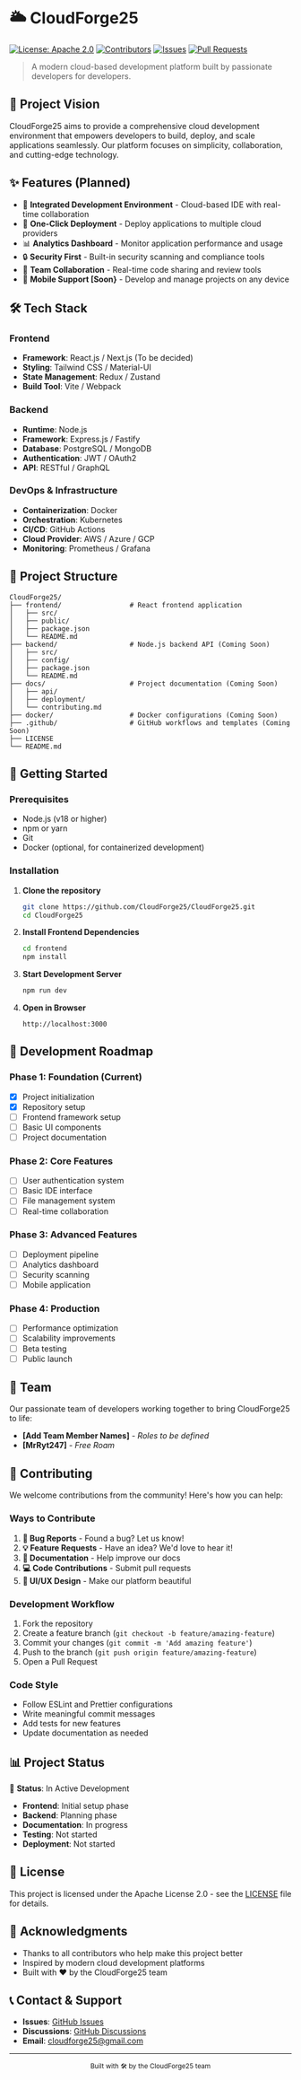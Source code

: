 # 🌥️ CloudForge25

[![License: Apache 2.0](https://img.shields.io/badge/License-Apache%202.0-blue.svg)](LICENSE)
[![Contributors](https://img.shields.io/github/contributors/CloudForge25/CloudForge25.svg)](https://github.com/CloudForge25/CloudForge25/graphs/contributors)
[![Issues](https://img.shields.io/github/issues/CloudForge25/CloudForge25.svg)](https://github.com/CloudForge25/CloudForge25/issues)
[![Pull Requests](https://img.shields.io/github/issues-pr/CloudForge25/CloudForge25.svg)](https://github.com/CloudForge25/CloudForge25/pulls)

> A modern cloud-based development platform built by passionate developers for developers.

## 🚀 Project Vision

CloudForge25 aims to provide a comprehensive cloud development environment that empowers developers to build, deploy, and scale applications seamlessly. Our platform focuses on simplicity, collaboration, and cutting-edge technology.

## ✨ Features (Planned)

- 🔧 **Integrated Development Environment** - Cloud-based IDE with real-time collaboration
- 🚀 **One-Click Deployment** - Deploy applications to multiple cloud providers
- 📊 **Analytics Dashboard** - Monitor application performance and usage
- 🔒 **Security First** - Built-in security scanning and compliance tools
- 🤝 **Team Collaboration** - Real-time code sharing and review tools
- 📱 **Mobile Support [Soon}** - Develop and manage projects on any device

## 🛠️ Tech Stack

### Frontend
- **Framework**: React.js / Next.js (To be decided)
- **Styling**: Tailwind CSS / Material-UI
- **State Management**: Redux / Zustand
- **Build Tool**: Vite / Webpack

### Backend
- **Runtime**: Node.js
- **Framework**: Express.js / Fastify
- **Database**: PostgreSQL / MongoDB
- **Authentication**: JWT / OAuth2
- **API**: RESTful / GraphQL

### DevOps & Infrastructure
- **Containerization**: Docker
- **Orchestration**: Kubernetes
- **CI/CD**: GitHub Actions
- **Cloud Provider**: AWS / Azure / GCP
- **Monitoring**: Prometheus / Grafana

## 📁 Project Structure

```
CloudForge25/
├── frontend/                 # React frontend application
│   ├── src/
│   ├── public/
│   ├── package.json
│   └── README.md
├── backend/                  # Node.js backend API (Coming Soon)
│   ├── src/
│   ├── config/
│   ├── package.json
│   └── README.md
├── docs/                     # Project documentation (Coming Soon)
│   ├── api/
│   ├── deployment/
│   └── contributing.md
├── docker/                   # Docker configurations (Coming Soon)
├── .github/                  # GitHub workflows and templates (Coming Soon)
├── LICENSE
└── README.md
```

## 🚦 Getting Started

### Prerequisites

- Node.js (v18 or higher)
- npm or yarn
- Git
- Docker (optional, for containerized development)

### Installation

1. **Clone the repository**
   ```bash
   git clone https://github.com/CloudForge25/CloudForge25.git
   cd CloudForge25
   ```

2. **Install Frontend Dependencies**
   ```bash
   cd frontend
   npm install
   ```

3. **Start Development Server**
   ```bash
   npm run dev
   ```

4. **Open in Browser**
   ```
   http://localhost:3000
   ```

## 🎯 Development Roadmap

### Phase 1: Foundation (Current)
- [x] Project initialization
- [x] Repository setup
- [ ] Frontend framework setup
- [ ] Basic UI components
- [ ] Project documentation

### Phase 2: Core Features
- [ ] User authentication system
- [ ] Basic IDE interface
- [ ] File management system
- [ ] Real-time collaboration

### Phase 3: Advanced Features
- [ ] Deployment pipeline
- [ ] Analytics dashboard
- [ ] Security scanning
- [ ] Mobile application

### Phase 4: Production
- [ ] Performance optimization
- [ ] Scalability improvements
- [ ] Beta testing
- [ ] Public launch

## 👥 Team

Our passionate team of developers working together to bring CloudForge25 to life:

- **[Add Team Member Names]** - *Roles to be defined*
- **[MrRyt247]** - *Free Roam*

## 🤝 Contributing

We welcome contributions from the community! Here's how you can help:

### Ways to Contribute

1. **🐛 Bug Reports** - Found a bug? Let us know!
2. **💡 Feature Requests** - Have an idea? We'd love to hear it!
3. **📝 Documentation** - Help improve our docs
4. **💻 Code Contributions** - Submit pull requests
5. **🎨 UI/UX Design** - Make our platform beautiful

### Development Workflow

1. Fork the repository
2. Create a feature branch (`git checkout -b feature/amazing-feature`)
3. Commit your changes (`git commit -m 'Add amazing feature'`)
4. Push to the branch (`git push origin feature/amazing-feature`)
5. Open a Pull Request

### Code Style

- Follow ESLint and Prettier configurations
- Write meaningful commit messages
- Add tests for new features
- Update documentation as needed

## 📊 Project Status

🚧 **Status**: In Active Development

- **Frontend**: Initial setup phase
- **Backend**: Planning phase
- **Documentation**: In progress
- **Testing**: Not started
- **Deployment**: Not started

## 📄 License

This project is licensed under the Apache License 2.0 - see the [LICENSE](LICENSE) file for details.

## 🙏 Acknowledgments

- Thanks to all contributors who help make this project better
- Inspired by modern cloud development platforms
- Built with ❤️ by the CloudForge25 team

## 📞 Contact & Support

- **Issues**: [GitHub Issues](https://github.com/CloudForge25/CloudForge25/issues)
- **Discussions**: [GitHub Discussions](https://github.com/CloudForge25/CloudForge25/discussions)
- **Email**: [cloudforge25@gmail.com](cloudforge25@gmail.com)

---

<div align="center">
  <sub>Built with 🛠️ by the CloudForge25 team</sub>
</div>
